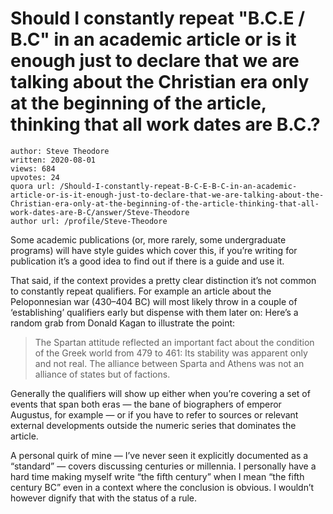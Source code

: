 # Should I constantly repeat "B.C.E / B.C" in an academic article or is it enough just to declare that we are talking about the Christian era only at the beginning of the article, thinking that all work dates are B.C.?

	author: Steve Theodore
	written: 2020-08-01
	views: 684
	upvotes: 24
	quora url: /Should-I-constantly-repeat-B-C-E-B-C-in-an-academic-article-or-is-it-enough-just-to-declare-that-we-are-talking-about-the-Christian-era-only-at-the-beginning-of-the-article-thinking-that-all-work-dates-are-B-C/answer/Steve-Theodore
	author url: /profile/Steve-Theodore


Some academic publications (or, more rarely, some undergraduate programs) will have style guides which cover this, if you’re writing for publication it’s a good idea to find out if there is a guide and use it.

That said, if the context provides a pretty clear distinction it’s not common to constantly repeat qualifiers. For example an article about the Peloponnesian war (430–404 BC) will most likely throw in a couple of ‘establishing’ qualifiers early but dispense with them later on: Here’s a random grab from Donald Kagan to illustrate the point:

> The Spartan attitude reflected an important fact about the condition of the Greek world from 479 to 461: Its stability was apparent only and not real. The alliance between Sparta and Athens was not an alliance of states but of factions.

Generally the qualifiers will show up either when you’re covering a set of events that span both eras — the bane of biographers of emperor Augustus, for example — or if you have to refer to sources or relevant external developments outside the numeric series that dominates the article.

A personal quirk of mine — I’ve never seen it explicitly documented as a “standard” — covers discussing centuries or millennia. I personally have a hard time making myself write “the fifth century” when I mean “the fifth century BC” even in a context where the conclusion is obvious. I wouldn’t however dignify that with the status of a rule.


